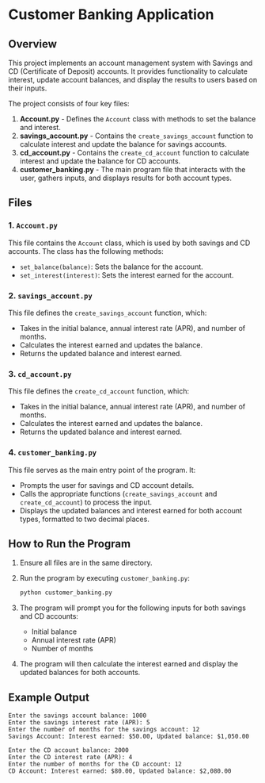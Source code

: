 # Customer Banking Application

## Overview

This project implements an account management system with Savings and CD (Certificate of Deposit) accounts. It provides functionality to calculate interest, update account balances, and display the results to users based on their inputs.

The project consists of four key files:
1. **Account.py** - Defines the `Account` class with methods to set the balance and interest.
2. **savings_account.py** - Contains the `create_savings_account` function to calculate interest and update the balance for savings accounts.
3. **cd_account.py** - Contains the `create_cd_account` function to calculate interest and update the balance for CD accounts.
4. **customer_banking.py** - The main program file that interacts with the user, gathers inputs, and displays results for both account types.

## Files

### 1. `Account.py`
This file contains the `Account` class, which is used by both savings and CD accounts. The class has the following methods:
- `set_balance(balance)`: Sets the balance for the account.
- `set_interest(interest)`: Sets the interest earned for the account.

### 2. `savings_account.py`
This file defines the `create_savings_account` function, which:
- Takes in the initial balance, annual interest rate (APR), and number of months.
- Calculates the interest earned and updates the balance.
- Returns the updated balance and interest earned.

### 3. `cd_account.py`
This file defines the `create_cd_account` function, which:
- Takes in the initial balance, annual interest rate (APR), and number of months.
- Calculates the interest earned and updates the balance.
- Returns the updated balance and interest earned.

### 4. `customer_banking.py`
This file serves as the main entry point of the program. It:
- Prompts the user for savings and CD account details.
- Calls the appropriate functions (`create_savings_account` and `create_cd_account`) to process the input.
- Displays the updated balances and interest earned for both account types, formatted to two decimal places.

## How to Run the Program

1. Ensure all files are in the same directory.
2. Run the program by executing `customer_banking.py`:
    ```bash
    python customer_banking.py
    ```
3. The program will prompt you for the following inputs for both savings and CD accounts:
    - Initial balance
    - Annual interest rate (APR)
    - Number of months

4. The program will then calculate the interest earned and display the updated balances for both accounts.

## Example Output

```text
Enter the savings account balance: 1000
Enter the savings interest rate (APR): 5
Enter the number of months for the savings account: 12
Savings Account: Interest earned: $50.00, Updated balance: $1,050.00

Enter the CD account balance: 2000
Enter the CD interest rate (APR): 4
Enter the number of months for the CD account: 12
CD Account: Interest earned: $80.00, Updated balance: $2,080.00
